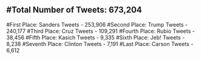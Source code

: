 #Total Number of Tweets: 673,204 
---
#First Place: Sanders Tweets - 253,906
#Second Place: Trump Tweets - 240,177
#Third Place: Cruz Tweets - 109,291
#Fourth Place: Rubio Tweets - 38,456
#Fifth Place: Kasich Tweets - 9,335
#Sixth Place: Jeb! Tweets - 8,238
#Seventh Place: Clinton Tweets - 7,191
#Last Place: Carson Tweets - 6,612
